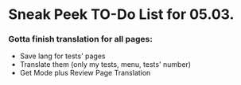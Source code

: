 # Sneak Peek TO-Do List for 05.03.
### Gotta finish translation for all pages:
- Save lang for tests' pages
- Translate them (only my tests, menu, tests' number)
- Get Mode plus Review Page Translation

